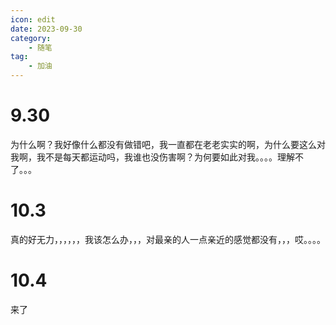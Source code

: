 ```yaml
---
icon: edit
date: 2023-09-30
category:
    - 随笔
tag:
    - 加油
---
```


# 9.30
为什么啊？我好像什么都没有做错吧，我一直都在老老实实的啊，为什么要这么对我啊，我不是每天都运动吗，我谁也没伤害啊？为何要如此对我。。。。理解不了。。。

# 10.3
真的好无力，，，，，，我该怎么办，，，对最亲的人一点亲近的感觉都没有，，，哎。。。。

# 10.4
来了